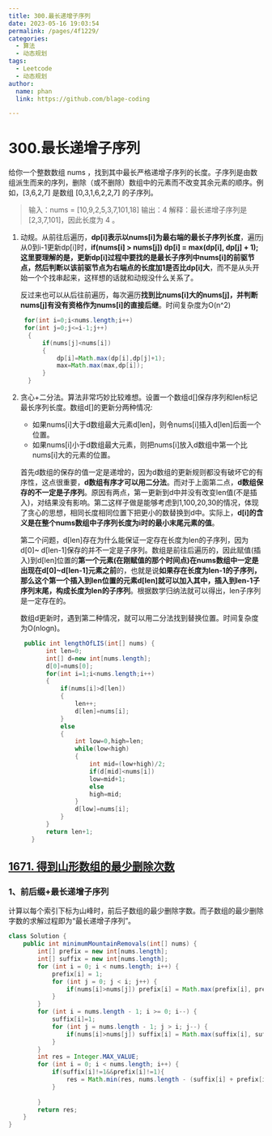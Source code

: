```yaml
---
title: 300.最长递增子序列
date: 2023-05-16 19:03:54
permalink: /pages/4f1229/
categories: 
  - 算法
  - 动态规划
tags: 
  - Leetcode
  - 动态规划
author: 
  name: phan
  link: https://github.com/blage-coding

---
```

# 300.最长递增子序列

给你一个整数数组 nums ，找到其中最长严格递增子序列的长度。子序列是由数组派生而来的序列，删除（或不删除）数组中的元素而不改变其余元素的顺序。例如，[3,6,2,7] 是数组 [0,3,1,6,2,2,7] 的子序列。

> 输入：nums = [10,9,2,5,3,7,101,18]
> 输出：4
> 解释：最长递增子序列是 [2,3,7,101]，因此长度为 4 。

1. 动规。从前往后遍历，**dp[i]表示以nums[i]为最右端的最长子序列长度**，遍历j从0到i-1更新dp[i]时，**if(nums[i] > nums[j]) dp[i] = max(dp[i], dp[j] + 1);**这里要理解的是，更新dp[i]过程中要找的是**最长子序列中nums[i]的前驱节点，然后判断以该前驱节点为右端点的长度加1是否比dp[i]大**，而不是从头开始一个个找串起来，这样想的话就和动规没什么关系了。

   反过来也可以从后往前遍历，每次遍历**找到比nums[i]大的nums[j]，并判断nums[j]有没有资格作为nums[i]的直接后继**。时间复杂度为O(n^2)

   ```java
	for(int i=0;i<nums.length;i++)
    for(int j=0;j<=i-1;j++)
     {
         if(nums[j]<nums[i])
         {
             dp[i]=Math.max(dp[i],dp[j]+1);
             max=Math.max(max,dp[i]);
         }
     }
   ```

   

2. 贪心+二分法。算法非常巧妙比较难想。设置一个数组d[]保存序列和len标记最长序列长度。数组d[]的更新分两种情况:

   - 如果nums[i]大于d数组最大元素d[len]，则令nums[i]插入d[len]后面一个位置。
   - 如果nums[i]小于d数组最大元素，则把nums[i]放入d数组中第一个比nums[i]大的元素的位置。

   首先d数组的保存的值一定是递增的，因为d数组的更新规则都没有破坏它的有序性，这点很重要，**d数组有序才可以用二分法**。而对于上面第二点，**d数组保存的不一定是子序列**。原因有两点，第一更新到d中并没有改变len值(不是插入)，对结果没有影响。第二这样子做是能够考虑到1,100,20,30的情况，体现了贪心的思想，相同长度相同位置下把更小的数替换到d中。实际上，**d[i]的含义是在整个nums数组中子序列长度为i时的最小末尾元素的值**。

   第二个问题，d[len]存在为什么能保证一定存在长度为len的子序列，因为d[0]~ d[len-1]保存的并不一定是子序列。数组是前往后遍历的，因此赋值(插入)到d[len]位置的**第一个元素(在刚赋值的那个时间点)**在nums数组中**一定是出现在d[0]~d[len-1]元素之前**的，也就是说**如果存在长度为len-1的子序列，那么这个第一个插入到len位置的元素d[len]就可以加入其中，插入到len-1子序列末尾，构成长度为len的子序列**。根据数学归纳法就可以得出，len子序列是一定存在的。

   数组d更新时，遇到第二种情况，就可以用二分法找到替换位置。时间复杂度为O(nlogn)。

   ```java
	public int lengthOfLIS(int[] nums) {
          int len=0;
          int[] d=new int[nums.length];
          d[0]=nums[0];
          for(int i=1;i<nums.length;i++)
          {
              if(nums[i]>d[len])
              {
                  len++;
                  d[len]=nums[i];
              }
              else
              {
                  int low=0,high=len;
                  while(low<high)
                  {
                      int mid=(low+high)/2;
                      if(d[mid]<nums[i])
                      low=mid+1;
                      else
                      high=mid;
                  }
                  d[low]=nums[i];
              }
          }
          return len+1;
      }
   ```

## [1671. 得到山形数组的最少删除次数](https://leetcode.cn/problems/minimum-number-of-removals-to-make-mountain-array/)

### 1、前后缀+最长递增子序列

计算以每个索引下标为山峰时，前后子数组的最少删除字数。而子数组的最少删除字数的求解过程即为“最长递增子序列”。

```java
class Solution {
    public int minimumMountainRemovals(int[] nums) {
        int[] prefix = new int[nums.length];
        int[] suffix = new int[nums.length];
        for (int i = 0; i < nums.length; i++) {
            prefix[i] = 1;
            for (int j = 0; j < i; j++) {
                if(nums[i]>nums[j]) prefix[i] = Math.max(prefix[i], prefix[j] + 1);
            }
        }
        for (int i = nums.length - 1; i >= 0; i--) {
            suffix[i]=1;
            for (int j = nums.length - 1; j > i; j--) {
                if(nums[i]>nums[j]) suffix[i] = Math.max(suffix[i], suffix[j] + 1);
            }
        }
        int res = Integer.MAX_VALUE;
        for (int i = 0; i < nums.length; i++) {
            if(suffix[i]!=1&&prefix[i]!=1){
                res = Math.min(res, nums.length - (suffix[i] + prefix[i] - 1));
            }
            
        }
        return res;
    }
}
```

